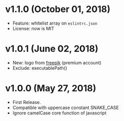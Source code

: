 # v1.1.0 (October 01, 2018)

* Feature: whitelist array on `eslintrc.json` 
* License: now is MIT


# v1.0.1 (June 02, 2018)

* New: logo from [freepik](https://it.freepik.com/) (premium account)
* Exclude: executablePath()


# v1.0.0 (May 27, 2018)

* First Release.
* Compatible with uppercase constant SNAKE_CASE
* Ignore camelCase core function of javascript 